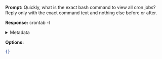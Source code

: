 **Prompt:**
Quickly, what is the exact bash command to view all cron jobs?
Reply only with the exact command text and nothing else before or after.


**Response:**
crontab -l

<details><summary>Metadata</summary>

- Duration: 1827 ms
- Datetime: 2023-09-12T11:01:41.864258
- Model: gpt-3.5-turbo-0613

</details>

**Options:**
```json
{}
```

